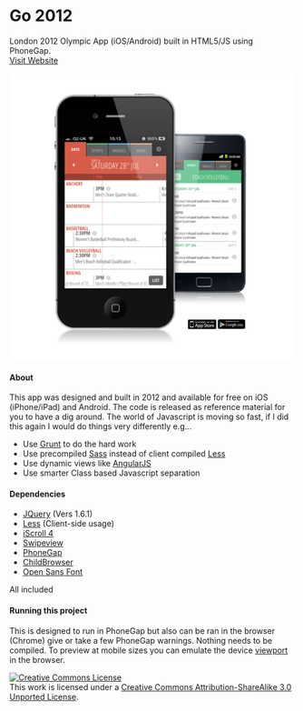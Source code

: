 Go 2012
========

London 2012 Olympic App (iOS/Android) built in HTML5/JS using PhoneGap. <br/>
[Visit Website](http://www.nicmulvaney.com/go2012app/)

![alt text](screenshots/go2012.png "Go 2012")

#### About

This app was designed and built in 2012 and available for free on iOS (iPhone/iPad) and Android. The code is released as reference material for you to have a dig around. The world of Javascript is moving so fast, if I did this again I would do things very differently e.g...

 - Use [Grunt](http://www.gruntjs.com) to do the hard work
 - Use precompiled [Sass](http://sass-lang.com) instead of client compiled [Less](http://lesscss.org/) 
 - Use dynamic views like [AngularJS](http://angularjs.org/)
 - Use smarter Class based Javascript separation


#### Dependencies 

- [JQuery](http://jquery.com) (Vers 1.6.1)
- [Less](http://lesscss.org/) (Client-side usage)
- [iScroll 4](http://cubiq.org/iscroll-4)
- [Swipeview](http://cubiq.org/swipeview)
- [PhoneGap](http://phonegap.com/)
- [ChildBrowser](https://github.com/purplecabbage/phonegap-plugins/tree/master/iOS/ChildBrowser)
- [Open Sans Font](http://www.google.com/fonts/specimen/Open+Sans)

All included

#### Running this project

This is designed to run in PhoneGap but also can be ran in the browser (Chrome) give or take a few PhoneGap warnings. Nothing needs to be compiled. To preview at mobile sizes you can emulate the device [viewport](https://developers.google.com/chrome-developer-tools/docs/mobile-emulation#emulate-device-viewports) in the browser.

<a rel="license" href="http://creativecommons.org/licenses/by-sa/3.0/deed.en_US"><img alt="Creative Commons License" style="border-width:0" src="http://i.creativecommons.org/l/by-sa/3.0/88x31.png" /></a><br />This work is licensed under a <a rel="license" href="http://creativecommons.org/licenses/by-sa/3.0/deed.en_US">Creative Commons Attribution-ShareAlike 3.0 Unported License</a>.